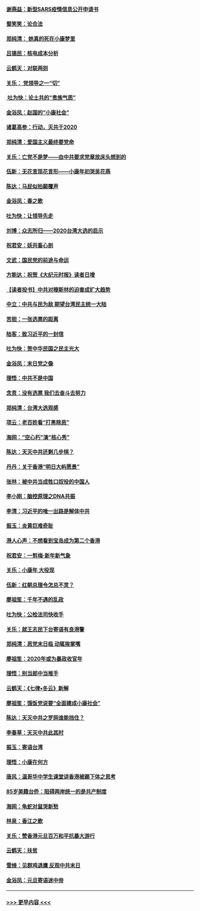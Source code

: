#### [谢燕益：新型SARS疫情信息公开申请书](../pages/nsc993/n11808840.md?t=01211411) 
#### [蜀笑笑：论合法](../pages/nsc993/n11808064.md?t=01211411) 
#### [郑纯清： 她真的死在小康梦里](../pages/nsc993/n11806623.md?t=01211411) 
#### [吕锡民：核电成本分析](../pages/nsc993/n11806284.md?t=01211411) 
#### [云鹤天：对联两则](../pages/nsc993/n11805957.md?t=01211411) 
#### [关乐： 党领导之一“切”](../pages/nsc993/n11804505.md?t=01211411) 
#### [ 吐为快：论土共的“贵族气质”](../pages/nsc993/n11804490.md?t=01211411) 
#### [金浴凤：赵国的“小康社会”](../pages/nsc993/n11804452.md?t=01211411) 
#### [诸葛高参：行动，灭共于2020](../pages/nsc993/n11804120.md?t=01211411) 
#### [郑纯清：爱国主义最终要党命](../pages/nsc993/n11802197.md?t=01211411) 
#### [关乐：亡党不是梦——由中共要求党章放床头想到的](../pages/nsc993/n11802156.md?t=01211411) 
#### [伍新：无花言现花言形——小康年初哭吴花燕](../pages/nsc993/n11800044.md?t=01211411) 
#### [陈达：马屁似拍颠覆声](../pages/nsc993/n11800010.md?t=01211411) 
#### [金浴凤：春之歌](../pages/nsc993/n11797687.md?t=01211411) 
#### [吐为快：让领导先走](../pages/nsc993/n11797512.md?t=01211411) 
#### [刘博：众志所归——2020台湾大选的启示](../pages/nsc993/n11796878.md?t=01211411) 
#### [祝君安：妖共畜心剖](../pages/nsc993/n11794273.md?t=01211411) 
#### [文武：国民党的前途与命运](../pages/nsc993/n11794198.md?t=01211411) 
#### [方能达：祝贺《大纪元时报》读者日增](../pages/nsc993/n11793807.md?t=01211411) 
#### [【读者投书】中共对穆斯林的迫害成扩大趋势](../pages/nsc993/n11791371.md?t=01211411) 
#### [中立：中共与民为敌 期望台湾民主统一大陆](../pages/nsc993/n11790392.md?t=01211411) 
#### [苦胆：一张选票的距离](../pages/nsc993/n11788914.md?t=01211411) 
#### [陆客：致习近平的一封信](../pages/nsc993/n11788867.md?t=01211411) 
#### [吐为快：贺中华民国之民主光大](../pages/nsc993/n11788618.md?t=01211411) 
#### [金浴凤：末日党之像](../pages/nsc993/n11787475.md?t=01211411) 
#### [理悟：中共不是中国](../pages/nsc993/n11787463.md?t=01211411) 
#### [念贲：没有选票  我们去奋斗去努力](../pages/nsc993/n11787398.md?t=01211411) 
#### [郑纯清：台湾大选观感](../pages/nsc993/n11786210.md?t=01211411) 
#### [项云：老百姓看“打黑除恶”](../pages/nsc993/n11785398.md?t=01211411) 
#### [海网：“空心朽”演“核心秀”](../pages/nsc993/n11783874.md?t=01211411) 
#### [陈达：天灭中共还剩几步棋？](../pages/nsc993/n11783719.md?t=01211411) 
#### [丹丹：关于香港“明日大屿愿景”](../pages/nsc993/n11783273.md?t=01211411) 
#### [张林：被中共当成牲口奴役的中国人](../pages/nsc993/n11782397.md?t=01211411) 
#### [李小刚：脑控原理之DNA共振](../pages/nsc993/n11780962.md?t=01211411) 
#### [李清：习近平的唯一出路是解体中共](../pages/nsc993/n11780866.md?t=01211411) 
#### [振玉：炎黄巨难奇耻](../pages/nsc993/n11779632.md?t=01211411) 
#### [港人心声：不想看到宝岛成为第二个香港](../pages/nsc993/n11778817.md?t=01211411) 
#### [祝君安：一剪梅‧新年新气象](../pages/nsc993/n11776340.md?t=01211411) 
#### [关乐：小康年 大役现](../pages/nsc993/n11774213.md?t=01211411) 
#### [伍新：红朝总理令怎总不灵？](../pages/nsc993/n11770813.md?t=01211411) 
#### [廖祖笙：千年不遇的乱政](../pages/nsc993/n11770373.md?t=01211411) 
#### [吐为快：公检法司快收手](../pages/nsc993/n11770359.md?t=01211411) 
#### [关乐：就王志民下台寄语有良港警](../pages/nsc993/n11769903.md?t=01211411) 
#### [郑纯清：恶党末日临 动辄挨掌嘴](../pages/nsc993/n11769356.md?t=01211411) 
#### [廖祖笙：2020年或为暴政收官年](../pages/nsc993/n11768216.md?t=01211411) 
#### [理悟：别当郎中当推手](../pages/nsc993/n11768243.md?t=01211411) 
#### [云鹤天：《七律▪冬云》新解](../pages/nsc993/n11768204.md?t=01211411) 
#### [廖祖笙：饿饭党说要“全面建成小康社会”](../pages/nsc993/n11767482.md?t=01211411) 
#### [陈达：天灭中共之罗网谁能挡住？](../pages/nsc993/n11767465.md?t=01211411) 
#### [李春草：天灭中共此其时](../pages/nsc993/n11767452.md?t=01211411) 
#### [振玉：寄语台湾](../pages/nsc993/n11767432.md?t=01211411) 
#### [理悟：小康在何方](../pages/nsc993/n11767394.md?t=01211411) 
#### [唐风：温哥华中学生课堂讲香港被踢下体之思考](../pages/nsc993/n11766848.md?t=01211411) 
#### [85岁美籍台侨：阻碍两岸统一的是共产制度](../pages/nsc993/n11765043.md?t=01211411) 
#### [海网：龟蛇对鼠哭新愁](../pages/nsc993/n11764895.md?t=01211411) 
#### [林泉：香江之歌](../pages/nsc993/n11764415.md?t=01211411) 
#### [关乐：赞香港元旦百万和平抗暴大游行](../pages/nsc993/n11764382.md?t=01211411) 
#### [云鹤天：扶贫](../pages/nsc993/n11764245.md?t=01211411) 
#### [雪绮：见群鸡退鹰  反观中共末日](../pages/nsc993/n11762112.md?t=01211411) 
#### [金浴凤：元旦寄语迷中帝](../pages/nsc993/n11761788.md?t=01211411) 

----
#### [ >>> 更早内容 <<< ](../indexes/nsc993-earlier.md)
